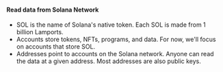 #### Read data from Solana Network
- SOL is the name of Solana's native token. Each SOL is made from 1 billion Lamports.
- Accounts store tokens, NFTs, programs, and data. For now, we'll focus on accounts that store SOL.
- Addresses point to accounts on the Solana network. Anyone can read the data at a given address. Most addresses are also public keys.
